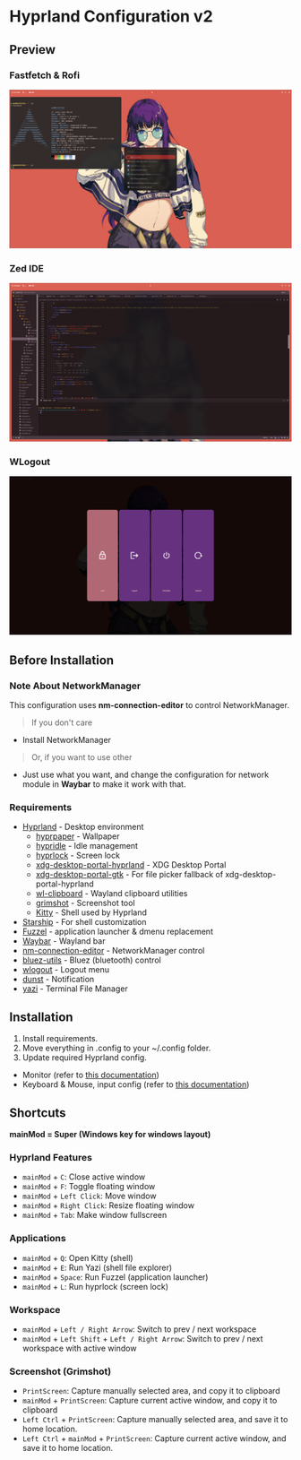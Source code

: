 # Hyprland Configuration v2

## Preview

### Fastfetch & Rofi
![Fastfetch & Rofi Preview Image](https://github.com/p-sw/hyprland-dotfiles-2/blob/main/previews/1-fastfetch-rofi.png?raw=true)

### Zed IDE
![Zed IDE Preview Image](https://github.com/p-sw/hyprland-dotfiles-2/blob/main/previews/2-zed.png?raw=true)

### WLogout
![WLogout Preview Image](https://github.com/p-sw/hyprland-dotfiles-2/blob/main/previews/3-wlogout.png?raw=true)

## Before Installation

### Note About NetworkManager

This configuration uses **nm-connection-editor** to control NetworkManager.  

> If you don't care

* Install NetworkManager

> Or, if you want to use other

* Just use what you want, and change the configuration for network module in **Waybar** to make it work with that.

### Requirements

* [Hyprland](https://hyprland.org) - Desktop environment
    * [hyprpaper](https://wiki.hyprland.org/Hypr-Ecosystem/hyprpaper/) - Wallpaper
    * [hypridle](https://wiki.hyprland.org/Hypr-Ecosystem/hypridle/) - Idle management
    * [hyprlock](https://wiki.hyprland.org/Hypr-Ecosystem/hyprlock/) - Screen lock
    * [xdg-desktop-portal-hyprland](https://wiki.hyprland.org/Hypr-Ecosystem/xdg-desktop-portal-hyprland/) - XDG Desktop Portal
    * [xdg-desktop-portal-gtk](https://wiki.hyprland.org/Useful-Utilities/xdg-desktop-portal-hyprland/#installing) - For file picker fallback of xdg-desktop-portal-hyprland
    * [wl-clipboard](https://github.com/bugaevc/wl-clipboard) - Wayland clipboard utilities
    * [grimshot](https://www.mankier.com/1/grimshot) - Screenshot tool
    * [Kitty](https://sw.kovidgoyal.net/kitty) - Shell used by Hyprland
* [Starship](https://starship.rs) - For shell customization
* [Fuzzel](https://codeberg.org/dnkl/fuzzel) - application launcher & dmenu replacement
* [Waybar](https://github.com/Alexays/Waybar) - Wayland bar
* [nm-connection-editor](https://gitlab.gnome.org/GNOME/network-manager-applet) - NetworkManager control
* [bluez-utils](https://www.bluez.org/) - Bluez (bluetooth) control
* [wlogout](https://github.com/ArtsyMacaw/wlogout) - Logout menu
* [dunst](https://github.com/dunst-project/dunst) - Notification
* [yazi](https://github.com/dunst-project/dunst) - Terminal File Manager

## Installation

1. Install requirements.
2. Move everything in .config to your ~/.config folder.
3. Update required Hyprland config.
  * Monitor (refer to [this documentation](https://wiki.hyprland.org/Configuring/Monitors/))
  * Keyboard & Mouse, input config (refer to [this documentation](https://wiki.hyprland.org/Configuring/Variables/#input))

## Shortcuts

**mainMod = Super (Windows key for windows layout)**

### Hyprland Features

* `mainMod` + `C`: Close active window
* `mainMod` + `F`: Toggle floating window
* `mainMod` + `Left Click`: Move window
* `mainMod` + `Right Click`: Resize floating window
* `mainMod` + `Tab`: Make window fullscreen

### Applications

* `mainMod` + `Q`: Open Kitty (shell)
* `mainMod` + `E`: Run Yazi (shell file explorer)
* `mainMod` + `Space`: Run Fuzzel (application launcher)
* `mainMod` + `L`: Run hyprlock (screen lock)

### Workspace

* `mainMod` + `Left / Right Arrow`: Switch to prev / next workspace
* `mainMod` + `Left Shift` + `Left / Right Arrow`: Switch to prev / next workspace with active window

### Screenshot (Grimshot)

* `PrintScreen`: Capture manually selected area, and copy it to clipboard
* `mainMod` + `PrintScreen`: Capture current active window, and copy it to clipboard
* `Left Ctrl` + `PrintScreen`: Capture manually selected area, and save it to home location.
* `Left Ctrl` + `mainMod` + `PrintScreen`: Capture current active window, and save it to home location.
